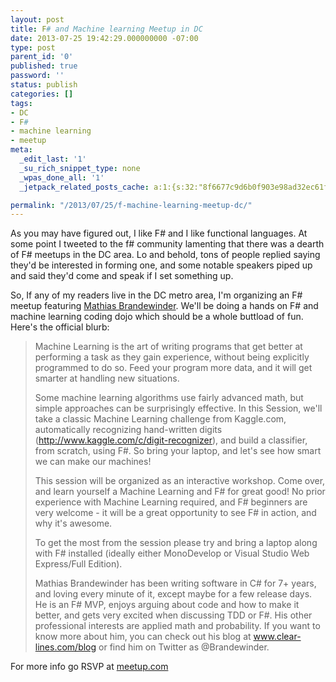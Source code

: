 ```yaml
---
layout: post
title: F# and Machine learning Meetup in DC
date: 2013-07-25 19:42:29.000000000 -07:00
type: post
parent_id: '0'
published: true
password: ''
status: publish
categories: []
tags:
- DC
- F#
- machine learning
- meetup
meta:
  _edit_last: '1'
  _su_rich_snippet_type: none
  _wpas_done_all: '1'
  _jetpack_related_posts_cache: a:1:{s:32:"8f6677c9d6b0f903e98ad32ec61f8deb";a:2:{s:7:"expires";i:1559969648;s:7:"payload";a:3:{i:0;a:1:{s:2:"id";i:4209;}i:1;a:1:{s:2:"id";i:4170;}i:2;a:1:{s:2:"id";i:4275;}}}}

permalink: "/2013/07/25/f-machine-learning-meetup-dc/"
---
```

As you may have figured out, I like F# and I like functional languages. At some point I tweeted to the f# community lamenting that there was a dearth of F# meetups in the DC area. Lo and behold, tons of people replied saying they'd be interested in forming one, and some notable speakers piped up and said they'd come and speak if I set something up.

So, If any of my readers live in the DC metro area, I'm organizing an F# meetup featuring [Mathias Brandewinder](http://clear-lines.com/blog/). We'll be doing a hands on F# and machine learning coding dojo which should be a whole buttload of fun. Here's the official blurb:

> Machine Learning is the art of writing programs that get better at performing a task as they gain experience, without being explicitly programmed to do so. Feed your program more data, and it will get smarter at handling new situations.
> 
> Some machine learning algorithms use fairly advanced math, but simple approaches can be surprisingly effective. In this Session, we'll take a classic Machine Learning challenge from Kaggle.com, automatically recognizing hand-written digits (http://www.kaggle.com/c/digit-recognizer), and build a classifier, from scratch, using F#. So bring your laptop, and let's see how smart we can make our machines!
> 
> This session will be organized as an interactive workshop. Come over, and learn yourself a Machine Learning and F# for great good! No prior experience with Machine Learning required, and F# beginners are very welcome - it will be a great opportunity to see F# in action, and why it's awesome.
> 
> To get the most from the session please try and bring a laptop along with F# installed (ideally either MonoDevelop or Visual Studio Web Express/Full Edition).
> 
> Mathias Brandewinder has been writing software in C# for 7+ years, and loving every minute of it, except maybe for a few release days. He is an F# MVP, enjoys arguing about code and how to make it better, and gets very excited when discussing TDD or F#. His other professional interests are applied math and probability. If you want to know more about him, you can check out his blog at www.clear-lines.com/blog or find him on Twitter as @Brandewinder.

For more info go RSVP at [meetup.com](http://www.meetup.com/F-meetup-in-Dupont-Circle/events/131370292/)

